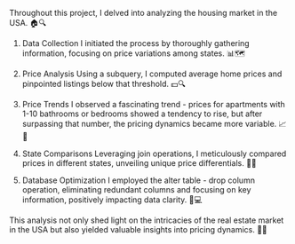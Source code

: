 Throughout this project, I delved into analyzing the housing market in the USA. 🏠🔍

1. Data Collection I initiated the process by thoroughly gathering information, focusing on price variations among states. 📊🗺️

2. Price Analysis Using a subquery, I computed average home prices and pinpointed listings below that threshold. 💵🔍

3. Price Trends I observed a fascinating trend - prices for apartments with 1-10 bathrooms or bedrooms showed a tendency to rise, but after surpassing that number, the pricing dynamics became more variable. 📈🔄

4. State Comparisons Leveraging join operations, I meticulously compared prices in different states, unveiling unique price differentials. 🤝🌐

5. Database Optimization I employed the alter table - drop column operation, eliminating redundant columns and focusing on key information, positively impacting data clarity. 🧹💻

This analysis not only shed light on the intricacies of the real estate market in the USA but also yielded valuable insights into pricing dynamics. 🚀💼
